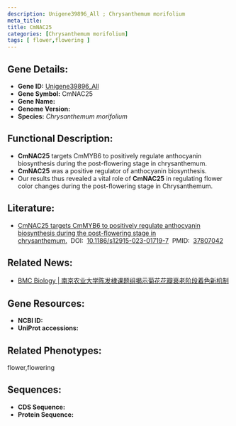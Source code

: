 ```yaml
---
description: Unigene39896_All ; Chrysanthemum morifolium
meta_title:
title: CmNAC25
categories: [Chrysanthemum morifolium]
tags: [ flower,flowering ]
---
```


## Gene Details:
- **Gene ID:**	[Unigene39896_All]()
- **Gene Symbol:** CmNAC25
- **Gene Name:** 
- **Genome Version:** []()
- **Species:** *Chrysanthemum morifolium*

## Functional Description:
   - **CmNAC25** targets CmMYB6 to positively regulate anthocyanin biosynthesis during the post-flowering stage in chrysanthemum.
   - **CmNAC25** was a positive regulator of anthocyanin biosynthesis.
   - Our results thus revealed a vital role of **CmNAC25** in regulating flower color changes during the post-flowering stage in Chrysanthemum.

## Literature:
   - [CmNAC25 targets CmMYB6 to positively regulate anthocyanin biosynthesis during the post-flowering stage in chrysanthemum.]( https://bmcbiol.biomedcentral.com/articles/10.1186/s12915-023-01719-7#Sec26)&nbsp;&nbsp;DOI:&nbsp;&nbsp;[10.1186/s12915-023-01719-7](https://bmcbiol.biomedcentral.com/articles/10.1186/s12915-023-01719-7#Sec26)&nbsp;&nbsp;PMID:&nbsp;&nbsp;[37807042](https://pubmed.ncbi.nlm.nih.gov/37807042/)

## Related News:
   - [BMC Biology | 南京农业大学陈发棣课题组揭示菊花花瓣衰老阶段着色新机制](https://mp.weixin.qq.com/s?__biz=Mzg3MDEwNDEyMg==&mid=2247557705&idx=2&sn=89dd7b9d641a707017f29017a5e1e6be&chksm=cfb84eba3b4b055cf2a5f3bbef2e1fe60c1227a83b9d18fee5fb0dd2de4fe8bad350311b0c05&scene=27#wechat_redirect)

## Gene Resources:
- **NCBI ID:** [](https://www.ncbi.nlm.nih.gov/gene/?term=)
- **UniProt accessions:** [](https://www.uniprot.org/uniprotkb//entry)

## Related Phenotypes:
flower,flowering

## Sequences:
- **CDS Sequence:**
- **Protein Sequence:**
